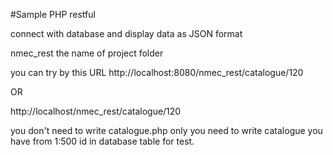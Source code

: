 #Sample PHP restful

connect with database and display data as JSON format

nmec_rest the name of project folder

you can try by this URL
http://localhost:8080/nmec_rest/catalogue/120

OR

http://localhost/nmec_rest/catalogue/120

you don't need to write catalogue.php only you need to write catalogue
you have from 1:500 id in database table for test.
